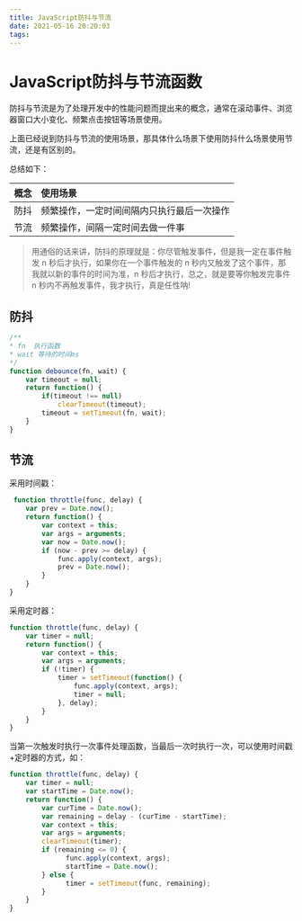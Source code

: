 ```yaml
---
title: JavaScript防抖与节流
date: 2021-05-16 20:20:03
tags:
---
```


# JavaScript防抖与节流函数

防抖与节流是为了处理开发中的性能问题而提出来的概念，通常在滚动事件、浏览器窗口大小变化、频繁点击按钮等场景使用。
<!-- more -->

上面已经说到防抖与节流的使用场景，那具体什么场景下使用防抖什么场景使用节流，还是有区别的。

总结如下：

|概念|使用场景|
|:--|:--|
|防抖|频繁操作，一定时间间隔内只执行最后一次操作|
|节流|频繁操作，间隔一定时间去做一件事|

> 用通俗的话来讲，防抖的原理就是：你尽管触发事件，但是我一定在事件触发 n 秒后才执行，如果你在一个事件触发的 n 秒内又触发了这个事件，那我就以新的事件的时间为准，n 秒后才执行，总之，就是要等你触发完事件 n 秒内不再触发事件，我才执行，真是任性呐!

## 防抖

```js
/**
* fn  执行函数
* wait 等待的时间ms
*/
function debounce(fn, wait) {
    var timeout = null;
    return function() {
        if(timeout !== null) 
            clearTimeout(timeout);
        timeout = setTimeout(fn, wait);
    }
}
```


## 节流

采用时间戳：

```js
 function throttle(func, delay) {
    var prev = Date.now();
    return function() {
        var context = this;
        var args = arguments;
        var now = Date.now();
        if (now - prev >= delay) {
            func.apply(context, args);
            prev = Date.now();
        }
    }
}
```

采用定时器：

```js
function throttle(func, delay) {
    var timer = null;
    return function() {
        var context = this;
        var args = arguments;
        if (!timer) {
            timer = setTimeout(function() {
                func.apply(context, args);
                timer = null;
            }, delay);
        }
    }
}
```

当第一次触发时执行一次事件处理函数，当最后一次时执行一次，可以使用时间戳+定时器的方式，如：

```js
function throttle(func, delay) {
    var timer = null;
    var startTime = Date.now();
    return function() {
        var curTime = Date.now();
        var remaining = delay - (curTime - startTime);
        var context = this;
        var args = arguments;
        clearTimeout(timer);
        if (remaining <= 0) {
              func.apply(context, args);
              startTime = Date.now();
        } else {
              timer = setTimeout(func, remaining);
        }
    }
}
```
